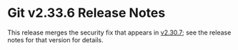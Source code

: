 Git v2.33.6 Release Notes
=========================

This release merges the security fix that appears in [v2.30.7](2.30.7.md); see
the release notes for that version for details.
